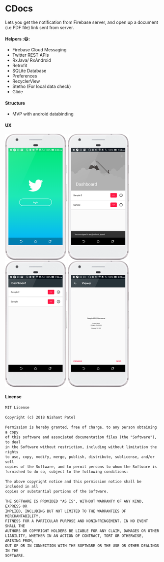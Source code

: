 # CDocs

Lets you get the notification from Firebase server, and open up a document (i.e PDF file) link sent from server.

#### Helpers ::smiley::
- Firebase Cloud Messaging
- Twitter REST APIs
- RxJava/ RxAndroid
- Retrofit
- SQLite Database
- Preferences
- RecyclerView
- Stetho (For local data check)
- Glide


#### Structure
- MVP with android databinding

#### UX
<img src="https://raw.githubusercontent.com/nishantkp/cdocs/ux/ux/login-screen.png" width="200"/> <img src="https://raw.githubusercontent.com/nishantkp/cdocs/ux/ux/dashboard-twitter-banner.png" width="200"/> <img src="https://raw.githubusercontent.com/nishantkp/cdocs/ux/ux/dashboard.png" width="200"/> <img src="https://raw.githubusercontent.com/nishantkp/cdocs/ux/ux/pdf-viewer.png" width="200"/>

#### License
```
MIT License

Copyright (c) 2018 Nishant Patel

Permission is hereby granted, free of charge, to any person obtaining a copy
of this software and associated documentation files (the "Software"), to deal
in the Software without restriction, including without limitation the rights
to use, copy, modify, merge, publish, distribute, sublicense, and/or sell
copies of the Software, and to permit persons to whom the Software is
furnished to do so, subject to the following conditions:

The above copyright notice and this permission notice shall be included in all
copies or substantial portions of the Software.

THE SOFTWARE IS PROVIDED "AS IS", WITHOUT WARRANTY OF ANY KIND, EXPRESS OR
IMPLIED, INCLUDING BUT NOT LIMITED TO THE WARRANTIES OF MERCHANTABILITY,
FITNESS FOR A PARTICULAR PURPOSE AND NONINFRINGEMENT. IN NO EVENT SHALL THE
AUTHORS OR COPYRIGHT HOLDERS BE LIABLE FOR ANY CLAIM, DAMAGES OR OTHER
LIABILITY, WHETHER IN AN ACTION OF CONTRACT, TORT OR OTHERWISE, ARISING FROM,
OUT OF OR IN CONNECTION WITH THE SOFTWARE OR THE USE OR OTHER DEALINGS IN THE
SOFTWARE.
```
